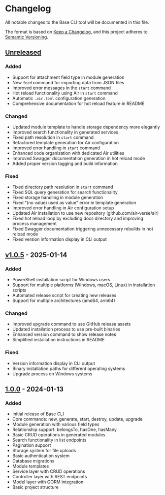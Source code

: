 # Changelog

All notable changes to the Base CLI tool will be documented in this file.

The format is based on [Keep a Changelog](https://keepachangelog.com/en/1.0.0/),
and this project adheres to [Semantic Versioning](https://semver.org/spec/v2.0.0.html).

## [Unreleased]

### Added
- Support for attachment field type in module generation
- New `feed` command for importing data from JSON files
- Improved error messages in the `start` command
- Hot reload functionality using Air in `start` command
- Automatic `.air.toml` configuration generation
- Comprehensive documentation for hot reload feature in README

### Changed
- Updated module template to handle storage dependency more elegantly
- Improved search functionality in generated services
- Fixed path resolution in `start` command
- Refactored template generation for Air configuration
- Improved error handling in `start` command
- Enhanced code organization with dedicated Air utilities
- Improved Swagger documentation generation in hot reload mode
- Added proper version tagging and build information

### Fixed
- Fixed directory path resolution in `start` command
- Fixed SQL query generation for search functionality
- Fixed storage handling in module generation
- Fixed "(no value) used as value" error in template generation
- Improved error handling in Air configuration setup
- Updated Air installation to use new repository (github.com/air-verse/air)
- Fixed hot reload loop by excluding docs directory and improving process management
- Fixed Swagger documentation triggering unnecessary rebuilds in hot reload mode
- Fixed version information display in CLI output

## [v1.0.5] - 2025-01-14

### Added
- PowerShell installation script for Windows users
- Support for multiple platforms (Windows, macOS, Linux) in installation scripts
- Automated release script for creating new releases
- Support for multiple architectures (amd64, arm64)

### Changed
- Improved upgrade command to use GitHub release assets
- Updated installation process to use pre-built binaries
- Enhanced version command to show release notes
- Simplified installation instructions in README

### Fixed
- Version information display in CLI output
- Binary installation paths for different operating systems
- Upgrade process on Windows systems

## [1.0.0] - 2024-01-13

### Added
- Initial release of Base CLI
- Core commands: new, generate, start, destroy, update, upgrade
- Module generation with various field types
- Relationship support: belongsTo, hasOne, hasMany
- Basic CRUD operations in generated modules
- Search functionality in list endpoints
- Pagination support
- Storage system for file uploads
- Basic authentication system
- Database migrations
- Module templates
- Service layer with CRUD operations
- Controller layer with REST endpoints
- Model layer with GORM integration
- Basic project structure

[Unreleased]: https://github.com/base-go/cmd/compare/v1.0.0...HEAD
[v1.0.5]: https://github.com/base-go/cmd/releases/tag/v1.0.5
[1.0.0]: https://github.com/base-go/cmd/releases/tag/v1.0.0
